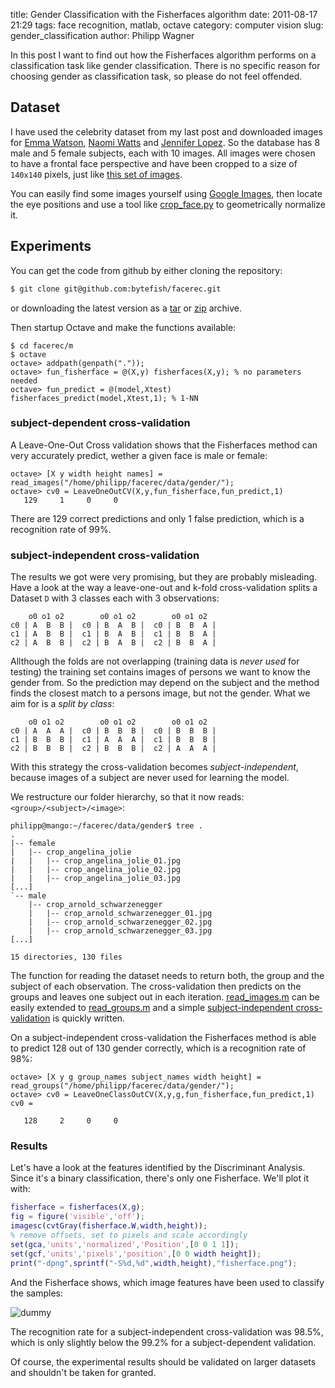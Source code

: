 title: Gender Classification with the Fisherfaces algorithm
date: 2011-08-17 21:29
tags: face recognition, matlab, octave
category: computer vision
slug: gender_classification
author: Philipp Wagner

In this post I want to find out how the Fisherfaces algorithm performs on a classification task like gender classification. There is no specific reason for choosing gender as classification task, so please do not feel offended.

## Dataset ##

I have used the celebrity dataset from my last post and downloaded images for [Emma Watson](http://en.wikipedia.org/wiki/Emma_Watson), [Naomi Watts](http://en.wikipedia.org/wiki/Naomi_Watts) and [Jennifer Lopez](http://en.wikipedia.org/wiki/Jennifer_lopez). 
So the database has 8 male and 5 female subjects, each with 10 images. All images were chosen to have a frontal face perspective and have been cropped to a size of ``140x140`` pixels, 
just like [this set of images](/static/images/blog/fisherfaces/clooney_set.png). 

You can easily find some images yourself using [Google Images](http://images.google.com), then locate the eye positions and use a tool like [crop_face.py](http://www.bytefish.de/blog/aligning_face_images) to geometrically normalize it.

## Experiments ##

You can get the code from github by either cloning the repository:

```sh
$ git clone git@github.com:bytefish/facerec.git
```

or downloading the latest version as a [tar](https://github.com/bytefish/facerec/tarball/master) or [zip](https://github.com/bytefish/facerec/zipball/master) archive.

Then startup Octave and make the functions available:

```
$ cd facerec/m
$ octave
octave> addpath(genpath("."));
octave> fun_fisherface = @(X,y) fisherfaces(X,y); % no parameters needed
octave> fun_predict = @(model,Xtest) fisherfaces_predict(model,Xtest,1); % 1-NN
```

### subject-dependent cross-validation ###

A Leave-One-Out Cross validation shows that the Fisherfaces method can very accurately predict, wether a given face is male or female:

```
octave> [X y width height names] = read_images("/home/philipp/facerec/data/gender/");
octave> cv0 = LeaveOneOutCV(X,y,fun_fisherface,fun_predict,1)
   129     1     0     0
```

There are 129 correct predictions and only 1 false prediction, which is a recognition rate of 99%.

### subject-independent cross-validation ###

The results we got were very promising, but they are probably misleading. Have a look at the way a leave-one-out and k-fold cross-validation splits a Dataset ``D`` with 3 classes each with 3 observations:

```
    o0 o1 o2        o0 o1 o2        o0 o1 o2  
c0 | A  B  B |  c0 | B  A  B |  c0 | B  B  A |
c1 | A  B  B |  c1 | B  A  B |  c1 | B  B  A |
c2 | A  B  B |  c2 | B  A  B |  c2 | B  B  A |
```

Allthough the folds are not overlapping (training data is *never used* for testing) the training set contains images of persons we want to know the gender from. 
So the prediction may depend on the subject and the method finds the closest match to a persons image, but not the gender. What we aim for is a *split by class*:

```
    o0 o1 o2        o0 o1 o2        o0 o1 o2  
c0 | A  A  A |  c0 | B  B  B |  c0 | B  B  B |
c1 | B  B  B |  c1 | A  A  A |  c1 | B  B  B |
c2 | B  B  B |  c2 | B  B  B |  c2 | A  A  A |
```

With this strategy the cross-validation becomes *subject-independent*, because images of a subject are never used for learning the model. 

We restructure our folder hierarchy, so that it now reads: ``<group>/<subject>/<image>``:

```
philipp@mango:~/facerec/data/gender$ tree .
.
|-- female
|   |-- crop_angelina_jolie
|   |   |-- crop_angelina_jolie_01.jpg
|   |   |-- crop_angelina_jolie_02.jpg
|   |   |-- crop_angelina_jolie_03.jpg
[...]
`-- male
    |-- crop_arnold_schwarzenegger
    |   |-- crop_arnold_schwarzenegger_01.jpg
    |   |-- crop_arnold_schwarzenegger_02.jpg
    |   |-- crop_arnold_schwarzenegger_03.jpg
[...]

15 directories, 130 files
```

The function for reading the dataset needs to return both, the group and the subject of each observation. The cross-validation then predicts on the groups and leaves one subject 
out in each iteration. [read_images.m](https://github.com/bytefish/facerec/blob/master/m/util/read_images.m) can be easily extended to [read_groups.m](https://github.com/bytefish/facerec/blob/master/m/util/read_groups.m) 
and a simple [subject-independent cross-validation](https://github.com/bytefish/facerec/blob/master/m/validation/LeaveOneClassOutCV.m) is quickly written.

On a subject-independent cross-validation the Fisherfaces method is able to predict 128 out of 130 gender correctly, which is a recognition rate of 98%:

```
octave> [X y g group_names subject_names width height] = read_groups("/home/philipp/facerec/data/gender/");
octave> cv0 = LeaveOneClassOutCV(X,y,g,fun_fisherface,fun_predict,1)
cv0 =

   128     2     0     0
```

### Results ###

Let's have a look at the features identified by the Discriminant Analysis. Since it's a binary classification, there's only one Fisherface. We'll plot it with:

```matlab
fisherface = fisherfaces(X,g);
fig = figure('visible','off');
imagesc(cvtGray(fisherface.W,width,height));
% remove offsets, set to pixels and scale accordingly
set(gca,'units','normalized','Position',[0 0 1 1]);
set(gcf,'units','pixels','position',[0 0 width height]);
print("-dpng",sprintf("-S%d,%d",width,height),"fisherface.png");
```

And the Fisherface shows, which image features have been used to classify the samples:

<img alt="dummy" src="/static/images/blog/gender_classification/fisherface.png" class="mediacenter" />

The recognition rate for a subject-independent cross-validation was 98.5%, which is only slightly below the 99.2% for a subject-dependent validation. 

Of course, the experimental results should be validated on larger datasets and shouldn't be taken for granted.